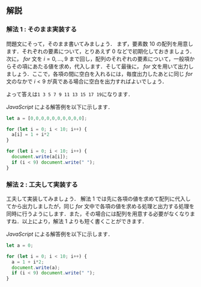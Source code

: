 ## 解説
### 解法 $1$ : そのまま実装する
問題文にそって，そのまま書いてみましょう．
まず，要素数 $10$ の配列を用意します．それぞれの要素について，とりあえず $0$ などで初期化しておきましょう．
次に， $for$ 文を $i=0, \ldots, 9$ まで回し，配列のそれぞれの要素について，一般項からその項にあたる値を求め，代入します．そして最後に， $for$ 文を用いて出力しましょう．ここで，各項の間に空白を入れるには，毎度出力したあとに同じ $for$ 文のなかで $i<9$ が真である場合に空白を出力すればよいでしょう．

よって答えは```1 3 5 7 9 11 13 15 17 19```になります．

$JavaScript$ による解答例を以下に示します．
```js:out_a_1.js
let a = [0,0,0,0,0,0,0,0,0,0];

for (let i = 0; i < 10; i++) {
  a[i] = 1 + i*2
}

for (let i = 0; i < 10; i++) {
  document.write(a[i]);
  if (i < 9) document.write(" ");
}
```

### 解法 $2$ : 工夫して実装する
工夫して実装してみましょう．
解法 $1$ では先に各項の値を求めて配列に代入してから出力しましたが，同じ $for$ 文中で各項の値を求める処理と出力する処理を同時に行うようにします．また，その場合には配列を用意する必要がなくなりますね．以上により，解法 $1$ よりも短く書くことができます．

$JavaScript$ による解答例を以下に示します．
```js:out_a_2.js
let a = 0;

for (let i = 0; i < 10; i++) {
  a = 1 + i*2;
  document.write(a); 
  if (i < 9) document.write(" ");
}
```
